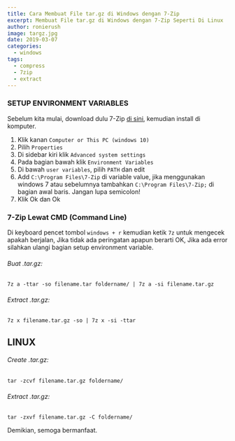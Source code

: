 ```yaml
---
title: Cara Membuat File tar.gz di Windows dengan 7-Zip
excerpt: Membuat File tar.gz di Windows dengan 7-Zip Seperti Di Linux
author: ronierush
image: targz.jpg
date: 2019-03-07
categories:
  - windows
tags: 
  - compress
  - 7zip
  - extract
---
```


### SETUP ENVIRONMENT VARIABLES

Sebelum kita mulai, download dulu 7-Zip [di sini](https://www.7-zip.org/download.html), kemudian install di komputer.

1. Klik kanan `Computer or This PC (windows 10)`
2. Pilih `Properties`
3. Di sidebar kiri klik `Advanced system settings`
4. Pada bagian bawah klik `Environment Variables`
5. Di bawah `user variables`, pilih `PATH` dan edit
6. Add `C:\Program Files\7-Zip` di variable value, jika menggunakan windows 7 atau sebelumnya tambahkan `C:\Program Files\7-Zip;` di bagian awal baris. Jangan lupa semicolon!
7. Klik Ok dan Ok

### 7-Zip Lewat CMD (Command Line)

Di keyboard pencet tombol `windows + r` kemudian ketik `7z` untuk mengecek apakah berjalan, Jika tidak ada peringatan apapun berarti OK, Jika ada error silahkan ulangi bagian setup environment variable.

###### Buat .tar.gz:

```ssh
7z a -ttar -so filename.tar foldername/ | 7z a -si filename.tar.gz
```

###### Extract .tar.gz:

```ssh
7z x filename.tar.gz -so | 7z x -si -ttar
```

## LINUX

###### Create .tar.gz:

```ssh
tar -zcvf filename.tar.gz foldername/
```

###### Extract .tar.gz:

```ssh
tar -zxvf filename.tar.gz -C foldername/
```

Demikian, semoga bermanfaat.
